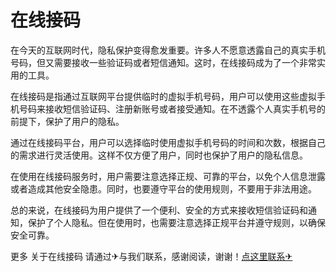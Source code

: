 # 在线接码

在今天的互联网时代，隐私保护变得愈发重要。许多人不愿意透露自己的真实手机号码，但又需要接收一些验证码或者短信通知。这时，在线接码成为了一个非常实用的工具。

在线接码是指通过互联网平台提供临时的虚拟手机号码，用户可以使用这些虚拟手机号码来接收短信验证码、注册新账号或者接受通知。在不透露个人真实手机号的前提下，保护了用户的隐私。

通过在线接码平台，用户可以选择临时使用虚拟手机号码的时间和次数，根据自己的需求进行灵活使用。这样不仅方便了用户，同时也保护了用户的隐私信息。

在使用在线接码服务时，用户需要注意选择正规、可靠的平台，以免个人信息泄露或者造成其他安全隐患。同时，也要遵守平台的使用规则，不要用于非法用途。

总的来说，在线接码为用户提供了一个便利、安全的方式来接收短信验证码和通知，保护了个人隐私。但在使用时，也需要注意选择正规平台并遵守规则，以确保安全可靠。

更多 关于在线接码 请通过✈与我们联系，感谢阅读，谢谢！[点这里联系✈](https://ww.k02.cc)